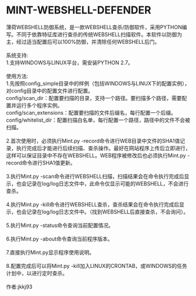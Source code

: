 # MINT-WEBSHELL-DEFENDER
薄荷WEBSHELL防御系统，是一款WEBSHELL查杀/防御软件，采用PYTHON编写。不同于依靠特征库进行查杀的传统WEBSHELL扫描软件。本软件以防御为主，经过适当配置后可以100%防御，并清除任何WEBSHELL后门。
</br>
</br>
系统支持:</br>
1.支持WINDOWS与LINUX平台，需安装PYTHON 2.7。
</br>
</br>
使用方法:
</br>
1.先按照config_simple目录中的样例（包括WINDOWS与LINUX下的配置实例），对config目录中的配置文件进行配置。
</br>
config/scan_dir：配置要扫描的目录，支持一个路径。要扫描多个路径，需要配置并运行多个程序实例。
</br>
config/scan_extensions：配置要扫描的文件后缀名，每行配置一个后缀。
</br>
config/whitelist_dir：配置扫描白名单，每行配置一个路径，路径中的文件不会被扫描。
</br>
</br>
2.首次使用时，必须执行Mint.py -record命令进行WEB目录中文件的SHA1值记录，执行完成后才能进行后续扫描、查杀操作。最好在网站程序上传后立即进行，这样可以保证目录中不存在WEBSHELL。WEB程序被修改后也必须执行Mint.py -record命令进行SHA1值更新。
</br>
</br>
3.执行Mint.py -scan命令进行WEBSHELL扫描，扫描结果会在命令执行完成后显示，也会记录在log/log日志文件中，此命令仅显示可能的WEBSHELL，不会进行查杀。
</br>
</br>
4.执行Mint.py -kill命令进行WEBSHELL查杀，查杀结果会在命令执行完成后显示，也会记录在log/log日志文件中。（找到WEBSHELL后直接查杀，不会询问）。
</br>
</br>
5.执行Mint.py -status命令查询当前配置情况。
</br>
</br>
6.执行Mint.py -about命令查询当前程序版本。
</br>
</br>
7.直接执行Mint.py显示程序使用说明。
</br>
</br>
8.配置完成后可以将Mint.py -kill加入LINUX的CRONTAB，或WINDOWS的任务计划中，以进行定时查杀。
</br>
</br>
作者:jkkj93

